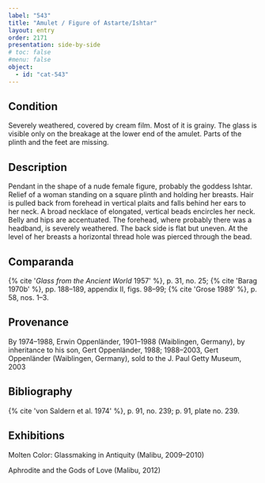 ```yaml
---
label: "543"
title: "Amulet / Figure of Astarte/Ishtar"
layout: entry
order: 2171
presentation: side-by-side
# toc: false
#menu: false 
object:
  - id: "cat-543"
---
```


## Condition

Severely weathered, covered by cream film. Most of it is grainy. The glass is visible only on the breakage at the lower end of the amulet. Parts of the plinth and the feet are missing.

## Description

Pendant in the shape of a nude female figure, probably the goddess Ishtar. Relief of a woman standing on a square plinth and holding her breasts. Hair is pulled back from forehead in vertical plaits and falls behind her ears to her neck. A broad necklace of elongated, vertical beads encircles her neck. Belly and hips are accentuated. The forehead, where probably there was a headband, is severely weathered. The back side is flat but uneven. At the level of her breasts a horizontal thread hole was pierced through the bead.

## Comparanda

{% cite '*Glass from the Ancient World* 1957' %}, p. 31, no. 25; {% cite 'Barag 1970b' %}, pp. 188–189, appendix II, figs. 98–99; {% cite 'Grose 1989' %}, p. 58, nos. 1–3.

## Provenance

By 1974–1988, Erwin Oppenländer, 1901–1988 (Waiblingen, Germany), by inheritance to his son, Gert Oppenländer, 1988; 1988–2003, Gert Oppenländer (Waiblingen, Germany), sold to the J. Paul Getty Museum, 2003

## Bibliography

{% cite 'von Saldern et al. 1974' %}, p. 91, no. 239; p. 91, plate no. 239.

## Exhibitions

Molten Color: Glassmaking in Antiquity (Malibu, 2009–2010)

Aphrodite and the Gods of Love (Malibu, 2012)